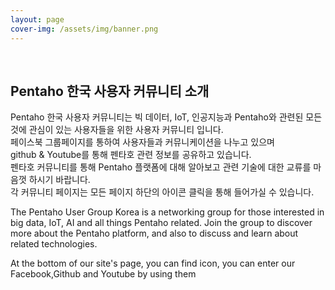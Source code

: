 ```yaml
---
layout: page
cover-img: /assets/img/banner.png
---
```


<br/>

## Pentaho 한국 사용자 커뮤니티 소개

Pentaho 한국 사용자 커뮤니티는 빅 데이터, IoT, 인공지능과 Pentaho와 관련된 모든것에 관심이 있는 사용자들을 위한 사용자 커뮤니티 입니다.
<br/>
페이스북 그룹페이지를 통하여 사용자들과 커뮤니케이션을 나누고 있으며
<br/>
github & Youtube를 통해 펜타호 관련 정보를 공유하고 있습니다.
<br/>
펜타호 커뮤니티를 통해 Pentaho 플랫폼에 대해 알아보고 관련 기술에 대한 교류를 마음껏 하시기 바랍니다.
<br/>
각 커뮤니티 페이지는 모든 페이지 하단의 아이콘 클릭을 통해 들어가실 수 있습니다.

The Pentaho User Group Korea is a networking group for those interested in big data, IoT, AI and all things Pentaho related.
Join the group to discover more about the Pentaho platform, and also to discuss and learn about related technologies.

At the bottom of our site's page, you can find icon, you can enter our Facebook,Github and Youtube by using them
